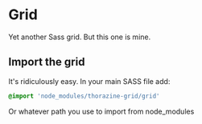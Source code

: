 # Grid
Yet another Sass grid. But this one is mine.

## Import the grid
It's ridiculously easy. In your main SASS file add:

``` sass
@import 'node_modules/thorazine-grid/grid'
```

Or whatever path you use to import from node_modules
